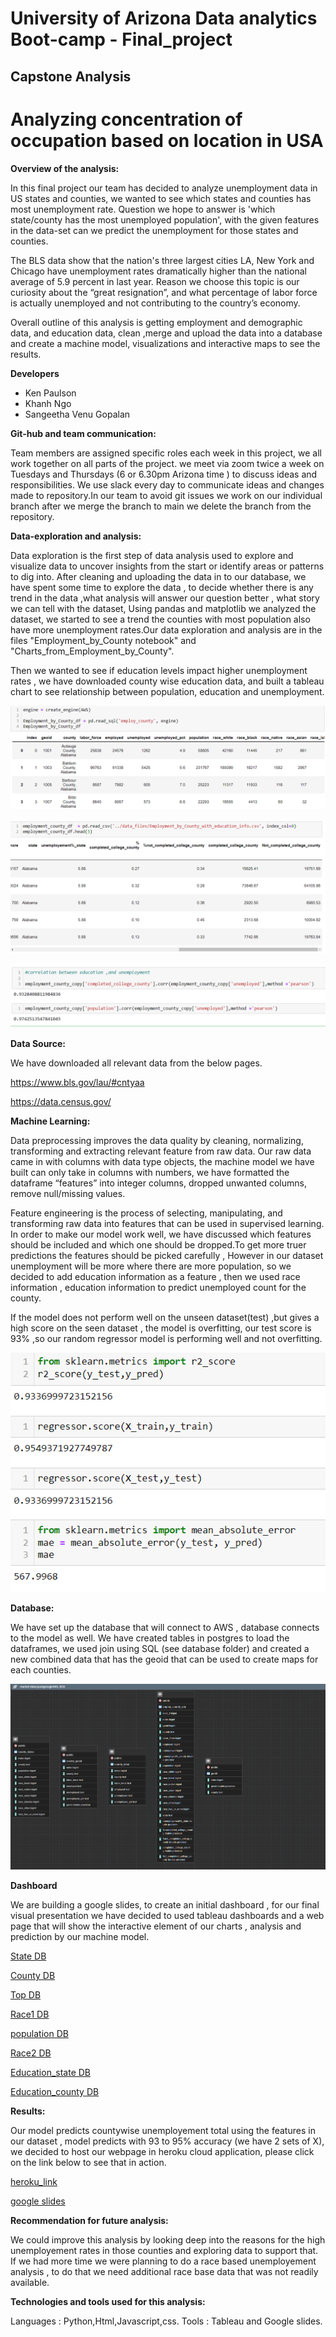 # University of Arizona Data analytics Boot-camp - Final_project
## Capstone Analysis

# Analyzing concentration of occupation based on location in USA

**Overview of the analysis:**

In this final project our team has decided to analyze unemployment data in US states and counties, we wanted to see which states and counties has most unemployment rate. Question we hope to answer is 'which state/county has the most unemployed population', with the given features in the data-set can we predict the unemployment for those states and counties.

The BLS data show that the nation's three largest cities LA, New York and Chicago have unemployment rates dramatically higher than the national average of 5.9 percent in last year. Reason we choose this topic is our curiosity about the “great resignation”, and what percentage of labor force is actually unemployed and not contributing to the country’s economy.

Overall outline of this analysis is getting employment and demographic data, and education data, clean ,merge and upload the data into a database and create a machine model, visualizations and interactive maps to see the results.

**Developers**

- Ken Paulson
- Khanh Ngo
- Sangeetha Venu Gopalan

**Git-hub and team communication:**

Team members are assigned specific roles each week in this project, we all work together on all parts of the project. we meet via zoom twice a week on Tuesdays and Thursdays (6 or 6.30pm Arizona time ) to discuss ideas and responsibilities. We use slack every day to communicate ideas and changes made to repository.In our team to avoid git issues we work on our individual branch after we merge the branch to main we delete the branch from the repository.

**Data-exploration and analysis:** 

Data exploration is the first step of data analysis used to explore and visualize data to uncover insights from the start or identify areas or patterns to dig into. After cleaning and uploading the data in to our database, we have spent some time to explore the data , to decide whether there is any trend in the data ,what analysis will answer our question better , what story we can tell with the dataset, Using pandas and matplotlib we analyzed the dataset, we started to see a trend the counties with most population also have more unemployment rates.Our data exploration and analysis are in the files "Employment_by_County notebook" and "Charts_from_Employment_by_County".

Then we wanted to see if education levels impact higher unemployment rates , we have downloaded county wise education data, and built a tableau chart to see relationship between population, education and unemployment.  

![data_frame](images/final_data.PNG)

![data_frame](images/final_data2.PNG)

![correlation](images/corr.PNG)

**Data Source:**

We have downloaded all relevant data from the below pages.

https://www.bls.gov/lau/#cntyaa

https://data.census.gov/

**Machine Learning:** 

Data preprocessing improves the data quality by cleaning, normalizing, transforming and extracting relevant feature from raw data. Our raw data came in with columns with data type objects, the machine model we have built can only take in columns with numbers, we have formatted the dataframe “features” into integer columns, dropped unwanted columns, remove null/missing values.

Feature engineering is the process of selecting, manipulating, and transforming raw data into features that can be used in supervised learning. In order to make our model work well, we have discussed which features should be included and which one should be dropped.To get more truer predictions the features should be picked carefully , However in our dataset unemployment will be more where there are more population, so we decided to add education information as a feature , then we used race information , education information to predict unemployed count for the county.

If the model does not perform well on the unseen dataset(test) ,but gives a high score on the seen dataset , the model is overfitting, our test score is 93% ,so our random regressor model is performing well and not overfitting.


![Regressor](images/ml_r2.PNG)


**Database:** 

We have set up the database that will connect to AWS , database connects to the model as well. We have created tables in postgres to load the dataframes, we used join using SQL (see database folder) and created a new combined data that has the geoid that can be used to create maps for each counties. 

![projected_erd](images/project_ERD_DB.PNG)


**Dashboard** 

We are building a google slides, to create an initial dashboard , for our final visual presentation we have decided to used tableau dashboards and a web page that will show the interactive element of our charts , analysis and prediction by our machine model.

[State DB ](https://public.tableau.com/app/profile/sangeetha.venu.gopalan/viz/Final_project_stateoverview_db/State_overview_db?publish=yes)

[County DB ](https://public.tableau.com/app/profile/sangeetha.venu.gopalan/viz/Final_project_county_db/county_overview_db?publish=yes)

[Top DB ](https://public.tableau.com/app/profile/sangeetha.venu.gopalan/viz/Final_project_top_unemp_db/state_county_top_unemployed_db?publish=yes)

[Race1 DB ](https://public.tableau.com/app/profile/sangeetha.venu.gopalan/viz/Final_project_Race_map/race_pop?publish=yes)

[population DB ](https://public.tableau.com/app/profile/kenneth.paulson/viz/Demograpic_County/Dashboard1)

[Race2 DB ](https://public.tableau.com/app/profile/kenneth.paulson/viz/PercentagePopulationbyDemographic/Dashboard2)

[Education_state DB ](https://public.tableau.com/app/profile/sangeetha.venu.gopalan/viz/Final_project_edu_state/education_unemp?publish=yes)

[Education_county DB](https://public.tableau.com/app/profile/sangeetha.venu.gopalan/viz/Final_project_edu_county/education_state_county?publish=yes)

**Results:**

Our model predicts countywise unemployement total using the features in our dataset , model predicts with 93 to 95% accuracy (we have 2 sets of X), we decided to host our webpage in heroku cloud application, please click on the link below to see that in action.

[heroku_link]()

[google slides](https://docs.google.com/presentation/d/1vhAENddHRfgTb4mEkrhFVYieG4LQkvR6Cyb3pK8beMo/edit#slide=id.p)

**Recommendation for future analysis:**

We could improve this analysis by looking deep into the reasons for the high unemployement rates in those counties and exploring data to support that. If we had more time we were planning to do a race based unemployement analysis , to do that we need additional race base data that was not readily available.

**Technologies and tools used for this analysis:**

Languages : Python,Html,Javascript,css.
Tools : Tableau and Google slides.